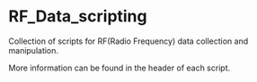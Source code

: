 # RF_Data_scripting
Collection of scripts for RF(Radio Frequency) data collection and manipulation.

More information can be found in the header of each script.
